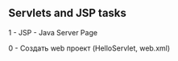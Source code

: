 Servlets and JSP tasks
----------------------

1 - JSP - Java Server Page

0 - Создать web проект (HelloServlet, web.xml)

